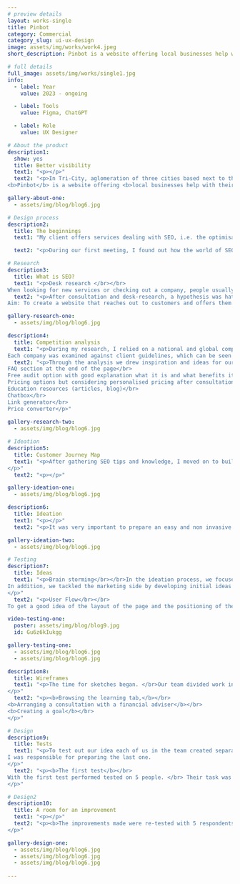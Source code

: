 ```yaml
---
# preview details
layout: works-single
title: Pinbot
category: Commercial
category_slug: ui-ux-design
image: assets/img/works/work4.jpeg
short_description: Pinbot is a website offering local businesses help with their SEO and better visibility in the sea full of fishes.

# full details
full_image: assets/img/works/single1.jpg
info:
  - label: Year
    value: 2023 - ongoing

  - label: Tools
    value: Figma, ChatGPT

  - label: Role
    value: UX Designer

# About the product
description1:
  show: yes
  title: Better visibility 
  text1: "<p></p>"
  text2: "<p>In Tri-City, aglomeration of three cities based next to the northern coast of Poland, there are many local businesses who want to gain new clients especially in the holiday seasons.</br></br>
<b>Pinbot</b> is a website offering <b>local businesses help with their SEO and better visibility</b> in the sea full of fishes.</p>"

gallery-about-one:
  - assets/img/blog/blog6.jpg

# Design process
description2:
  title: The beginnings 
  text1: "My client offers services dealing with SEO, i.e. the optimisation of pages taking into account the search components of Google's web browser. Its services include various activities for improving and managing the Google My Company profile. </p>"

  text2: "<p>During our first meeting, I found out how the world of SEO works and what the market situation is in the city where the client works. He is a freelancer with several local businesses offering gastronomic, hospitality and general services. Many of his clients were unaware of the importance of positioning their business. His main aim was to show his offering helping local businesses to reach more customers.</br></p>"

# Research
description3:
  title: What is SEO?
  text1: "<p>Desk research </br></br>
When looking for new services or checking out a company, people usually use several sources, both online and offline. One of the most common and trusted ways is to use Google's search engine. The website offers and is constantly improving the Google My Business tool, which plays a significant role in SEO by providing current information about a company, showcasing services, location on a map and managing reviews, among other things. As many as 50% of customers trust online reviews as much as referrals from loved ones, and 81% of them read reviews on Google.</p>"
  text2: "<p>After consultation and desk-research, a hypothesis was hatched that not many small business entrepreneurs know of the existence of SEO let alone its importance. </br></br>Hypothesis: Local businesses do not know what SEO is and how it affects their business</br></br>
Aim: To create a website that reaches out to customers and offers them solutions for better visibility in Google search.</p>"

gallery-research-one:
  - assets/img/blog/blog6.jpg

description4:
  title: Competition analysis
  text1: "<p>During my research, I relied on a national and global competitive analysis, including both large companies offering many solutions beyond SEO and smaller national businesses. The analysis included Whitespark, Brightlocal, Zgred, Visible and Localiq.
Each company was examined against client guidelines, which can be seen in the graphic below</p>"
  text2: "<p>Through the analysis we drew inspiration and ideas for our product, including:</br></br>
FAQ section at the end of the page</br>
Free audit option with good explanation what it is and what benefits it gives</br>
Pricing options but considering personalised pricing after consultation</br>
Education resources (articles, blog)</br>
Chatbox</br>
Link generator</br>
Price converter</p>"
  
gallery-research-two:
  - assets/img/blog/blog6.jpg

# Ideation
description5:
  title: Customer Journey Map
  text1: "<p>After gathering SEO tips and knowledge, I moved on to building a Customer Journey Map based on client collaboration and customer experience. The most important thing at this stage was to establish touch points and encourage the client to take advantage of a free audit of their business so that they would consider further collaboration and convert one of Pinbot's offers.
</p>"
  text2: "<p></p>"

gallery-ideation-one:
  - assets/img/blog/blog6.jpg

description6:
  title: Ideation
  text1: "<p></p>"
  text2: "<p>It was very important to prepare an easy and non invasive way to encourage the user to try the new solution for balancing his finances.</br></br> In a User Journey Map our team envisaged a path of app download, setup, use and loyalty. We tried to find the points at which something could go wrong and find optimal solutions such as minimising user control and being able to individualize information in terms of user preferences.</p>"

gallery-ideation-two:
  - assets/img/blog/blog6.jpg

# Testing
description7:
  title: Ideas
  text1: "<p>Brain storming</br></br>In the ideation process, we focused on the structure of the site and content through brainstorming. We developed the idea of a free audit in preparation for further delineating the path of the process, developed FAQs for the subpages and cut down on the idea of effectively showing the offer in an understandable and accessible way.
In addition, we tackled the marketing side by developing initial ideas for customer loyalty.
</p>"
  text2: "<p>User Flow</br></br>
To get a good idea of the layout of the page and the positioning of the most important elements, I created a User Flow, which can be found below.  It contains the general layout of the page, detailing the free audit trail.</p>"

video-testing-one:
  poster: assets/img/blog/blog9.jpg
  id: Gu6z6kIukgg

gallery-testing-one:
  - assets/img/blog/blog6.jpg
  - assets/img/blog/blog6.jpg

description8:
  title: Wireframes
  text1: "<p>The time for sketches began. </br>Our team divided work into three key branches of solutions for the user. With that we created the main user flow, including registration, configuration and entry of basic parameters and most importantly, three main paths as means to provide a broad horizon for the user in strengthening his knowledge and control over finances:
</p>"
  text2: "<p><b>Browsing the learning tab,</b></br>
<b>Arranging a consultation with a financial adviser</b></br>
<b>Creating a goal</b></br>
</p>"

# Design
description9:
  title: Tests
  text1: "<p>To test out our idea each of us in the team created separate wireframes for the three main functionalities: browsing through education tab, making an appointment with financial consultant and creating a goal.</br></br>
I was responsible for preparing the last one.
</p>"
  text2: "<p><b>The first test</b></br>
With the first test performed tested on 5 people. </br> Their task was to:</br></br> <b>1. Make an appointment with a financial consultant</br></br> 2. Browse the knowledge tab and take a quiz </br></br> 3. Create a saving up goal.</b></br></br> During the test many issues emerged that were not clear to the users, they gave us many ideas and solutions. Many of these were duplicated and gave us ideas for improvements.
</p>"

# Design2
description10:
  title: A room for an improvement
  text1: "<p></p>"
  text2: "<p><b>The improvements made were re-tested with 5 respondents. After the second round of testing, we prepared a short list of suggested changes, including the addition of personalised advice and the creation of a new slider when creating a saving target and setting its time.
</p>"

gallery-design-one:
  - assets/img/blog/blog6.jpg
  - assets/img/blog/blog6.jpg
  - assets/img/blog/blog6.jpg
  
---
```

